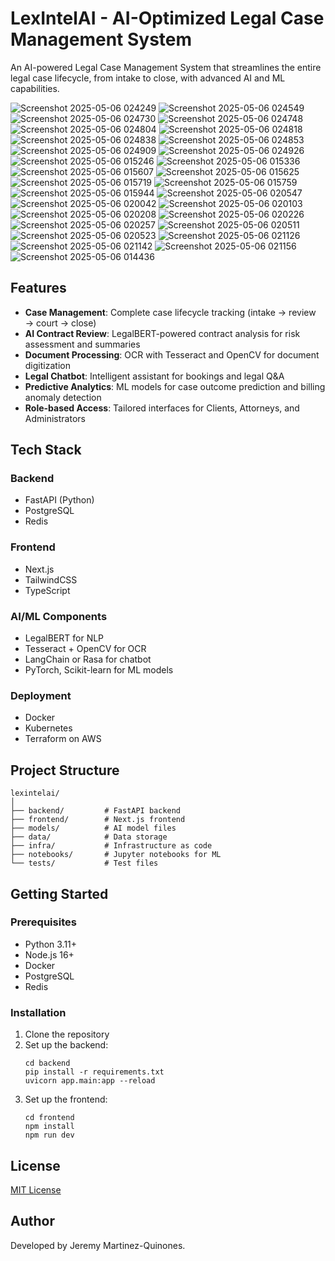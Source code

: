 # LexIntelAI - AI-Optimized Legal Case Management System

An AI-powered Legal Case Management System that streamlines the entire legal case lifecycle, from intake to close, with advanced AI and ML capabilities.

![Screenshot 2025-05-06 024249](https://github.com/user-attachments/assets/62a425e6-a1ee-452e-8009-7c16432d50b7)
![Screenshot 2025-05-06 024549](https://github.com/user-attachments/assets/5c1715fd-7c89-4ec3-bd35-3c5e683c7748)
![Screenshot 2025-05-06 024730](https://github.com/user-attachments/assets/9abb99c6-51b8-4c13-913d-30a9c424ae00)
![Screenshot 2025-05-06 024748](https://github.com/user-attachments/assets/a893e992-830f-4ea0-b802-a20d343ed053)
![Screenshot 2025-05-06 024804](https://github.com/user-attachments/assets/1f75700d-856a-40fd-9c63-5a92b10e0692)
![Screenshot 2025-05-06 024818](https://github.com/user-attachments/assets/ee72f350-2e24-4b32-b8f9-ce0fb8bed57f)
![Screenshot 2025-05-06 024838](https://github.com/user-attachments/assets/ac748fb6-4de8-43b2-b321-5a74bfc4fecf)
![Screenshot 2025-05-06 024853](https://github.com/user-attachments/assets/96ac9469-63d7-4c20-bebd-447f8f251737)
![Screenshot 2025-05-06 024909](https://github.com/user-attachments/assets/7be1af93-ec23-4d9c-89a9-83ef76e35f8a)
![Screenshot 2025-05-06 024926](https://github.com/user-attachments/assets/21ac619a-ec74-480b-afad-13d35fa983b3)
![Screenshot 2025-05-06 015246](https://github.com/user-attachments/assets/25537fa2-5d98-4dc0-8930-84544af39d70)
![Screenshot 2025-05-06 015336](https://github.com/user-attachments/assets/375097f5-ac6b-42e9-935f-633a48fe091d)
![Screenshot 2025-05-06 015607](https://github.com/user-attachments/assets/cd832f92-656c-439d-a718-cc0ba94a4881)
![Screenshot 2025-05-06 015625](https://github.com/user-attachments/assets/bdddd4aa-9be2-40c2-8925-e8c8639b3237)
![Screenshot 2025-05-06 015719](https://github.com/user-attachments/assets/7e7373f3-114b-45f1-872d-2842ecb30b64)
![Screenshot 2025-05-06 015759](https://github.com/user-attachments/assets/26503c34-61ee-4321-ab6e-fdfceaff2161)
![Screenshot 2025-05-06 015944](https://github.com/user-attachments/assets/d1c09bde-4d5d-4590-9035-59f2ef916331)
![Screenshot 2025-05-06 020547](https://github.com/user-attachments/assets/bb4cc51a-90a4-4d52-8c64-7e7421cb92bd)
![Screenshot 2025-05-06 020042](https://github.com/user-attachments/assets/791cb4a8-1621-47d3-83cc-369c3bd079a5)
![Screenshot 2025-05-06 020103](https://github.com/user-attachments/assets/3c4b47f4-d8dc-46f9-8d66-1aa79b9d0972)
![Screenshot 2025-05-06 020208](https://github.com/user-attachments/assets/912ca454-4dc6-425c-a0df-b91c003a9a3e)
![Screenshot 2025-05-06 020226](https://github.com/user-attachments/assets/c6e3ff57-6afa-4c54-a12c-486475ed2cd6)
![Screenshot 2025-05-06 020257](https://github.com/user-attachments/assets/a9c9bf88-fc40-450f-9cfd-0129989f747c)
![Screenshot 2025-05-06 020511](https://github.com/user-attachments/assets/96cfe267-dff2-4493-8f16-8a3e6ecc2a46)
![Screenshot 2025-05-06 020523](https://github.com/user-attachments/assets/a9689fa4-d884-47d3-8383-8a2c46689fee)
![Screenshot 2025-05-06 021126](https://github.com/user-attachments/assets/8bb3d1ee-7b0c-4729-96fe-309b63bb3076)
![Screenshot 2025-05-06 021142](https://github.com/user-attachments/assets/207d3556-e283-43f7-9760-284c8d3da386)
![Screenshot 2025-05-06 021156](https://github.com/user-attachments/assets/20a7e509-5e8e-4bb4-afb0-6ef69a139968)
![Screenshot 2025-05-06 014436](https://github.com/user-attachments/assets/2c7e188b-32f5-4de9-9e10-8a2630b8f5bd)


## Features

- **Case Management**: Complete case lifecycle tracking (intake → review → court → close)
- **AI Contract Review**: LegalBERT-powered contract analysis for risk assessment and summaries
- **Document Processing**: OCR with Tesseract and OpenCV for document digitization
- **Legal Chatbot**: Intelligent assistant for bookings and legal Q&A
- **Predictive Analytics**: ML models for case outcome prediction and billing anomaly detection
- **Role-based Access**: Tailored interfaces for Clients, Attorneys, and Administrators

## Tech Stack

### Backend
- FastAPI (Python)
- PostgreSQL
- Redis

### Frontend
- Next.js
- TailwindCSS
- TypeScript

### AI/ML Components
- LegalBERT for NLP
- Tesseract + OpenCV for OCR
- LangChain or Rasa for chatbot
- PyTorch, Scikit-learn for ML models

### Deployment
- Docker
- Kubernetes
- Terraform on AWS

## Project Structure

```
lexintelai/
│
├── backend/         # FastAPI backend
├── frontend/        # Next.js frontend
├── models/          # AI model files
├── data/            # Data storage
├── infra/           # Infrastructure as code
├── notebooks/       # Jupyter notebooks for ML
└── tests/           # Test files
```

## Getting Started

### Prerequisites
- Python 3.11+
- Node.js 16+
- Docker
- PostgreSQL
- Redis

### Installation
1. Clone the repository
2. Set up the backend:
   ```
   cd backend
   pip install -r requirements.txt
   uvicorn app.main:app --reload
   ```
3. Set up the frontend:
   ```
   cd frontend
   npm install
   npm run dev
   ```

## License
[MIT License](LICENSE) 

## Author
Developed by Jeremy Martinez-Quinones.
